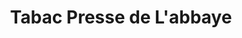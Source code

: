---
title: "Tabac Presse de L'abbaye"
url: /caen/tabac-presse-de-labbaye/
shop: marchand de journaux
---